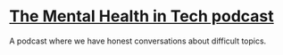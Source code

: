 # [The Mental Health in Tech podcast](https://schalkneethling.substack.com/s/mental-health-in-tech)

A podcast where we have honest conversations about difficult topics.

